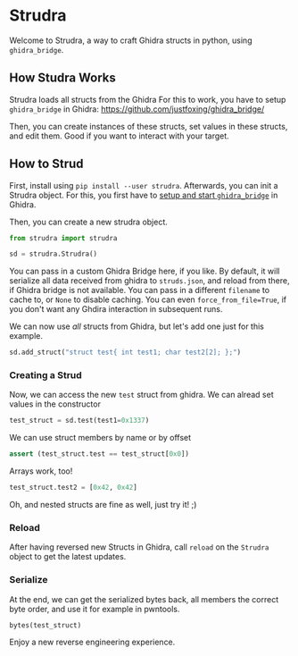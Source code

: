# Strudra

Welcome to Strudra, a way to craft Ghidra structs in python, using `ghidra_bridge`.

## How Studra Works

Strudra loads all structs from the Ghidra 
For this to work, you have to setup `ghidra_bridge` in Ghidra: https://github.com/justfoxing/ghidra_bridge/

Then, you can create instances of these structs, set values in these structs, and edit them.
Good if you want to interact with your target.


## How to Strud
First, install using `pip install --user strudra`.
Afterwards, you can init a Strudra object.
For this, you first have to [setup and start `ghidra_bridge`](https://github.com/justfoxing/ghidra_bridge#install-the-ghidra-bridge-package-and-server-scripts) in Ghidra.

Then, you can create a new strudra object.

```python
from strudra import strudra

sd = strudra.Strudra()
```

You can pass in a custom Ghidra Bridge here, if you like.
By default, it will serialize all data received from ghidra to `struds.json`, and reload from there, if Ghidra bridge is not available.
You can pass in a different `filename` to cache to, or `None` to disable caching.
You can even `force_from_file=True`, if you don't want any Ghdira interaction in subsequent runs.

We can now use _all_ structs from Ghidra, but let's add one just for this example.

```python
sd.add_struct("struct test{ int test1; char test2[2]; };")
```
### Creating a Strud
Now, we can access the new `test` struct from ghidra.
We can alread set values in the constructor
```python
test_struct = sd.test(test1=0x1337)
```
We can use struct members by name or by offset
```python
assert (test_struct.test == test_struct[0x0])
```
Arrays work, too!
```python
test_struct.test2 = [0x42, 0x42]
```

Oh, and nested structs are fine as well, just try it! ;)

### Reload
After having reversed new Structs in Ghidra, call `reload` on the `Strudra` object to get the latest updates.

### Serialize
At the end, we can get the serialized bytes back, all members the correct byte order, and use it for example in pwntools.
```
bytes(test_struct)
```

Enjoy a new reverse engineering experience.
